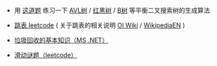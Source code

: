 - 用 [这道题](https://leetcode.cn/problems/balance-a-binary-search-tree/solutions/241897/jiang-er-cha-sou-suo-shu-bian-ping-heng-by-leetcod/) 练习一下 [AVL树](https://zh.wikipedia.org/wiki/AVL%E6%A0%91) / [红黑树](https://zh.wikipedia.org/wiki/%E7%BA%A2%E9%BB%91%E6%A0%91) / [B树](https://zh.wikipedia.org/wiki/B%E6%A0%91) 等平衡二叉搜索树的生成算法

- [跳表 leetcode](https://leetcode.cn/problems/design-skiplist/description/) ( 关于跳表的相关说明 [OI Wiki](https://oi-wiki.org/ds/skiplist/) / [WikipediaEN](https://en.wikipedia.org/wiki/Skip_list) )

- [垃圾回收的基本知识（MS .NET）](https://learn.microsoft.com/zh-cn/dotnet/standard/garbage-collection/fundamentals)

- [滑动谜题（leetcode）](https://leetcode.cn/problems/sliding-puzzle/description/)








